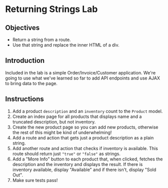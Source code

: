 # Returning Strings Lab

## Objectives

- Return a string from a route.
- Use that string and replace the inner HTML of a div.

## Introduction

Included in the lab is a simple Order/Invoice/Customer application.
We're going to use what we've learned so far to add API endpoints and
use AJAX to bring data to the page.

## Instructions

1.  Add a product `description` and an `inventory` count to the `Product`
    model.
2.  Create an index page for all products that displays name and a truncated description, but not inventory.
3.  Create the new product page so you can add new products, otherwise the rest of this might be kind of underwhelming!
4.  Add a route and action that gets just a product description as a
    plain string.
5.  Add another route and action that checks if inventory is available.
    This route should return just `"true"` or `"false"` as strings.
6.  Add a "More Info" button to each product that, when clicked, fetches
    the description and the inventory and displays the result. If there
    is inventory available, display "Available" and if there isn't, display
    "Sold Out".
7.  Make sure tests pass!

